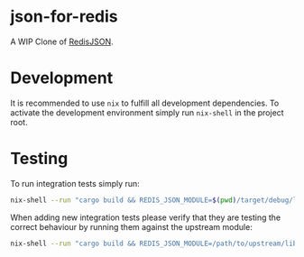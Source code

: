 # json-for-redis

A WIP Clone of [RedisJSON](https://redis.io/docs/stack/json/).

# Development

It is recommended to use `nix` to fulfill all development dependencies. To activate the development environment simply run `nix-shell` in the project root.

# Testing

To run integration tests simply run:

```bash
nix-shell --run "cargo build && REDIS_JSON_MODULE=$(pwd)/target/debug/librejson.so cargo test"
```

When adding new integration tests please verify that they are testing the correct behaviour by running them against the upstream module:

```bash
nix-shell --run "cargo build && REDIS_JSON_MODULE=/path/to/upstream/librejson.so cargo test"
```
